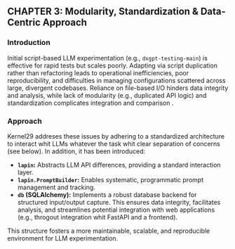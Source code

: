 ## CHAPTER 3: Modularity, Standardization & Data-Centric Approach

### Introduction

Initial script-based LLM experimentation (e.g., `dxgpt-testing-main`) is effective for rapid tests but scales poorly. Adapting via script duplication rather than refactoring leads to operational inefficiencies, poor reproducibility, and difficulties in managing configurations scattered across large, divergent codebases. Reliance on file-based I/O hinders data integrity and analysis, while lack of modularity (e.g., duplicated API logic) and standardization complicates integration and comparison .

### Approach
Kernel29 addreses these issues by adhering to a standardized architecture to interact whit LLMs whatever the task whit clear separation of concerns (see below). In addition, it has been introduced:

*   **`lapin`:** Abstracts LLM API differences, providing a standard interaction layer.
*   **`lapin.PromptBuilder`:** Enables systematic, programmatic prompt management and tracking.
*   **`db` (SQLAlchemy):** Implements a robust database backend for structured input/output capture. This ensures data integrity, facilitates analysis, and streamlines potential integration with web applications (e.g., throgout integration whit FastAPI and a frontend).

This structure fosters a more maintainable, scalable, and reproducible environment for LLM experimentation.